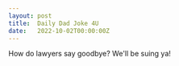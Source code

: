 ```yaml
---
layout: post
title:  Daily Dad Joke 4U
date:   2022-10-02T00:00:00Z
---
```

How do lawyers say goodbye? We'll be suing ya!
